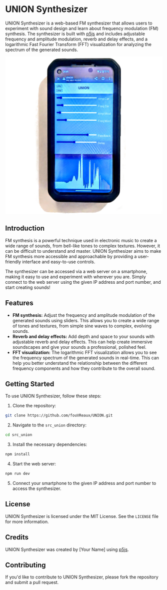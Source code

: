 # UNION Synthesizer

UNION Synthesizer is a web-based FM synthesizer that allows users to experiment with sound design and learn about frequency modulation (FM) synthesis. The synthesizer is built with [p5js](https://p5js.org/) and includes adjustable frequency and amplitude modulation, reverb and delay effects, and a logarithmic Fast Fourier Transform (FFT) visualization for analyzing the spectrum of the generated sounds.

![AppImage](./AppImage.jpg)

## Introduction

FM synthesis is a powerful technique used in electronic music to create a wide range of sounds, from bell-like tones to complex textures. However, it can be difficult to understand and master. UNION Synthesizer aims to make FM synthesis more accessible and approachable by providing a user-friendly interface and easy-to-use controls.

The synthesizer can be accessed via a web server on a smartphone, making it easy to use and experiment with wherever you are. Simply connect to the web server using the given IP address and port number, and start creating sounds!

## Features

- **FM synthesis:** Adjust the frequency and amplitude modulation of the generated sounds using sliders. This allows you to create a wide range of tones and textures, from simple sine waves to complex, evolving sounds.
- **Reverb and delay effects:** Add depth and space to your sounds with adjustable reverb and delay effects. This can help create immersive soundscapes and give your sounds a professional, polished feel.
- **FFT visualization:** The logarithmic FFT visualization allows you to see the frequency spectrum of the generated sounds in real-time. This can help you better understand the relationship between the different frequency components and how they contribute to the overall sound.

## Getting Started

To use UNION Synthesizer, follow these steps:

1. Clone the repository:

```sh
git clone https://github.com/fouVReaux/UNION.git
```

2. Navigate to the `src_union` directory:

```sh
cd src_union
```

3. Install the necessary dependencies:

```sh
npm install
```

4. Start the web server:

```sh
npm run dev
```

5. Connect your smartphone to the given IP address and port number to access the synthesizer.

## License

UNION Synthesizer is licensed under the MIT License. See the `LICENSE` file for more information.

## Credits

UNION Synthesizer was created by [Your Name] using [p5js](https://p5js.org/).

## Contributing

If you'd like to contribute to UNION Synthesizer, please fork the repository and submit a pull request.